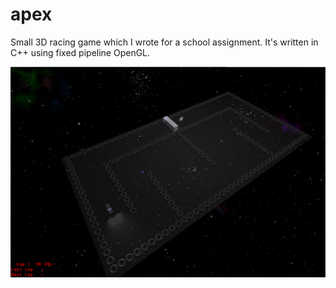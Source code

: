 # apex
Small 3D racing game which I wrote for a school assignment. 
It's written in C++ using fixed pipeline OpenGL.

![Screeshot](/screenshot/apex1.png)
